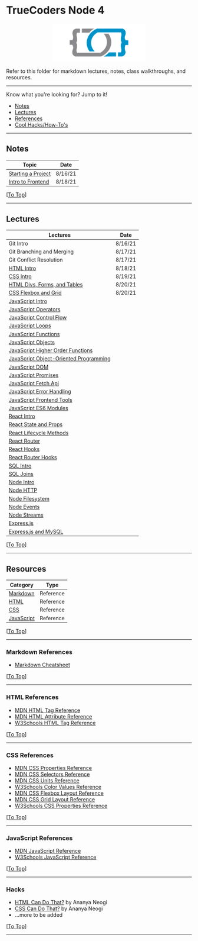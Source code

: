 # TrueCoders Node 4

<p align="center">
<a href="https://truecoders.io">
<img src="assets/TCLogoOnly.png" width="250" />
</a>
</p>

Refer to this folder for markdown lectures, notes, class walkthroughs, and resources.

---

Know what you're looking for? Jump to it!

- [Notes](#notes)
- [Lectures](#lectures)
- [References](#references)
- [Cool Hacks/How-To's](#hacks)

---

## Notes

| Topic                                               | Date    |
| --------------------------------------------------- | ------- |
| [Starting a Project](./notes/STARTING-A-PROJECT.md) | 8/16/21 |
| [Intro to Frontend](./notes/INTRO-TO-FRONTEND.md)   | 8/18/21 |

[[To Top](#truecoders-node-4)]

---

## Lectures

| Lectures                                                                                        | Date    |
| ----------------------------------------------------------------------------------------------- | ------- |
| Git Intro                                                                                       | 8/16/21 |
| Git Branching and Merging                                                                       | 8/17/21 |
| Git Conflict Resolution                                                                         | 8/17/21 |
| [HTML Intro](./lectures/html/html-intro.md)                                                     | 8/18/21 |
| [CSS Intro](./lectures/css/css-intro.md)                                                        | 8/19/21 |
| [HTML Divs, Forms, and Tables](./lectures/html/html-divs-forms-and-tables.md)                   | 8/20/21 |
| [CSS Flexbox and Grid](./lectures/css/css-flexbox-and-grid.md)                                  | 8/20/21 |
| [JavaScript Intro](./lectures/javascript/javascript-introduction.md)                            |         |
| [JavaScript Operators](./lectures/javascript/javascript-operators.md)                           |         |
| [JavaScript Control Flow](./lectures/javascript/javascript-selection-statements.md)             |         |
| [JavaScript Loops](./lectures/javascript/javascript-loops.md)                                   |         |
| [JavaScript Functions](./lectures/javascript/javascript-functions.md)                           |         |
| [JavaScript Objects](./lectures/javascript/javascript-objects.md)                               |         |
| [JavaScript Higher Order Functions](./lectures/javascript/javascript-higher-order-functions.md) |         |
| [JavaScript Object-Oriented Programming](./lectures/javascript/javascript-oop.md)               |         |
| [JavaScript DOM](./lectures/javascript/javascript-dom.md)                                       |         |
| [JavaScript Promises](./lectures/javascript/javascript-promises.md)                             |         |
| [JavaScript Fetch Api](./lectures/javascript/javascript-apis.md)                                |         |
| [JavaScript Error Handling](./lectures/javascript/javascript-error-handling.md)                 |         |
| [JavaScript Frontend Tools](./lectures/javascript/javascript-npm-yarn-webpack.md)               |         |
| [JavaScript ES6 Modules](./lectures/javascript/javascript-es6-modules.md)                       |         |
| [React Intro](./lectures/react/react-intro.md)                                                  |         |
| [React State and Props](./lectures/react/react-state-props.md)                                  |         |
| [React Lifecycle Methods](./lectures/react/lifecycle-methods.md)                                |         |
| [React Router](./lectures/react/react-router.md)                                                |         |
| [React Hooks](./lectures/react/react-hooks.md)                                                  |         |
| [React Router Hooks](./lectures/react/react-router-hooks.md)                                    |         |
| [SQL Intro](./lectures/sql/sql-intro.md)                                                        |         |
| [SQL Joins](./lectures/sql/sql-joins.md)                                                        |         |
| [Node Intro](./lectures/node/node-intro.md)                                                     |         |
| [Node HTTP](./lectures/node/modules.md)                                                         |         |
| [Node Filesystem](./lectures/node/fs.md)                                                        |         |
| [Node Events](./lectures/node/events.md)                                                        |         |
| [Node Streams](./lectures/node/streams.md)                                                      |         |
| [Express.js](./lectures/node/express.md)                                                        |         |
| [Express.js and MySQL](./lectures/node/express_mysql.md)                                        |         |

[[To Top](#truecoders-node-4)]

---

## Resources

| Category                             | Type      |
| ------------------------------------ | --------- |
| [Markdown](#markdown-references)     | Reference |
| [HTML](#html-references)             | Reference |
| [CSS](#css-references)               | Reference |
| [JavaScript](#javascript-references) | Reference |

[[To Top](#truecoders-node-4)]

---

### Markdown References

- [Markdown Cheatsheet](https://www.markdownguide.org/cheat-sheet)

[[To Top](#truecoders-node-4)]

---

### HTML References

- [MDN HTML Tag Reference](https://developer.mozilla.org/en-US/docs/Web/HTML/Element)
- [MDN HTML Attribute Reference](https://developer.mozilla.org/en-US/docs/Web/HTML/Attributes)
- [W3Schools HTML Tag Reference](https://www.w3schools.com/tags/default.asp)

[[To Top](#truecoders-node-4)]

---

### CSS References

- [MDN CSS Properties Reference](https://developer.mozilla.org/en-US/docs/Web/CSS/Reference)
- [MDN CSS Selectors Reference](https://developer.mozilla.org/en-US/docs/Web/CSS/CSS_Selectors)
- [MDN CSS Units Reference](https://developer.mozilla.org/en-US/docs/Web/CSS/CSS_Values_and_Units#distance_units)
- [W3Schools Color Values Reference](https://www.w3schools.com/cssref/css_colors_legal.asp)
- [MDN CSS Flexbox Layout Reference](https://developer.mozilla.org/en-US/docs/Web/CSS/CSS_Flexible_Box_Layout)
- [MDN CSS Grid Layout Reference](https://developer.mozilla.org/en-US/docs/Web/CSS/CSS_Grid_Layout)
- [W3Schools CSS Properties Reference](https://www.w3schools.com/cssref/default.asp)

[[To Top](#truecoders-node-4)]

---

### JavaScript References

- [MDN JavaScript Reference](https://developer.mozilla.org/en-US/docs/Web/JavaScript/Reference)
- [W3Schools JavaScript Reference](https://www.w3schools.com/jsref/default.asp)

[[To Top](#truecoders-node-4)]

---

### Hacks

- [HTML Can Do That?](https://dev.to/ananyaneogi/html-can-do-that-c0n) by Ananya Neogi
- [CSS Can Do That?](https://dev.to/ananyaneogi/css-can-do-that-18g7) by Ananya Neogi
- ...more to be added

[[To Top](#truecoders-node-4)]

---
